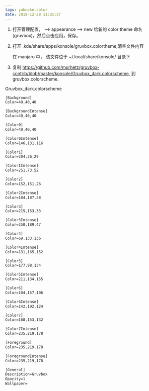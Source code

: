 ```yaml
---
tags: yakuake,color
date: 2018-12-28 11:31:57
---
```


1.  打开管理配置， --> appearance --> new
    给新的 color theme 命名(gruvbox)，然后点击应用，保存。

2.  打开 .kde/share/apps/konsole/gruvbox.colortheme,清空文件内容

    在 manjaro 中， 该文件位于 ~/.local/share/konsole/ 目录下

3.  复制 https://github.com/morhetz/gruvbox-contrib/blob/master/konsole/Gruvbox_dark.colorscheme, 到 gruvbox.colorscheme.

Gruvbox_dark.colorscheme

```txt
[Background]
Color=40,40,40

[BackgroundIntense]
Color=40,40,40

[Color0]
Color=40,40,40

[Color0Intense]
Color=146,131,116

[Color1]
Color=204,36,29

[Color1Intense]
Color=251,73,52

[Color2]
Color=152,151,26

[Color2Intense]
Color=184,187,38

[Color3]
Color=215,153,33

[Color3Intense]
Color=250,189,47

[Color4]
Color=69,133,136

[Color4Intense]
Color=131,165,152

[Color5]
Color=177,98,134

[Color5Intense]
Color=211,134,155

[Color6]
Color=104,157,106

[Color6Intense]
Color=142,192,124

[Color7]
Color=168,153,132

[Color7Intense]
Color=235,219,178

[Foreground]
Color=235,219,178

[ForegroundIntense]
Color=235,219,178

[General]
Description=Gruvbox
Opacity=1
Wallpaper=
```

